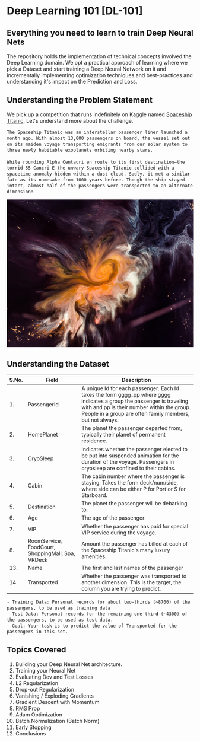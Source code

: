# Deep Learning 101 [DL-101]
## Everything you need to learn to train Deep Neural Nets 

The repository holds the implementation of technical concepts involved the Deep Learning domain. We opt a practical approach of learning where we pick a Dataset and start training a Deep Neural Network on it and incrementally implementing optimization techniques and best-practices and understanding it's impact on the Prediction and Loss.

## Understanding the Problem Statement

We pick up a competition that runs indefinitely on Kaggle named [Spaceship Titanic](https://www.kaggle.com/competitions/spaceship-titanic/overview). Let's understand more about the challenge.

```
The Spaceship Titanic was an interstellar passenger liner launched a month ago. With almost 13,000 passengers on board, the vessel set out on its maiden voyage transporting emigrants from our solar system to three newly habitable exoplanets orbiting nearby stars.

While rounding Alpha Centauri en route to its first destination—the torrid 55 Cancri E—the unwary Spaceship Titanic collided with a spacetime anomaly hidden within a dust cloud. Sadly, it met a similar fate as its namesake from 1000 years before. Though the ship stayed intact, almost half of the passengers were transported to an alternate dimension!
```

![Competition](./media/competition.jpg)

## Understanding the Dataset

| S.No. | Field | Description |
|---|---|--|
|1. | PassengerId | A unique Id for each passenger. Each Id takes the form gggg_pp where gggg indicates a group the passenger is traveling with and pp is their number within the group. People in a group are often family members, but not always.|
|2. | HomePlanet | The planet the passenger departed from, typically their planet of permanent residence.|
|3. | CryoSleep  | Indicates whether the passenger elected to be put into suspended animation for the duration of the voyage. Passengers in cryosleep are confined to their cabins.|
|4. | Cabin | The cabin number where the passenger is staying. Takes the form deck/num/side, where side can be either P for Port or S for Starboard.|
|5. | Destination | The planet the passenger will be debarking to.|
|6. | Age | The age of the passenger|
|7. | VIP | Whether the passenger has paid for special VIP service during the voyage.|
|8. |RoomService, FoodCourt, ShoppingMall, Spa, VRDeck | Amount the passenger has billed at each of the Spaceship Titanic's many luxury amenities.|
|13. |Name | The first and last names of the passenger|
|14. |Transported | Whether the passenger was transported to another dimension. This is the target, the column you are trying to predict.|

```
- Training Data: Personal records for about two-thirds (~8700) of the passengers, to be used as training data
- Test Data: Personal records for the remaining one-third (~4300) of the passengers, to be used as test data. 
- Goal: Your task is to predict the value of Transported for the passengers in this set.
```

## Topics Covered

1. Building your Deep Neural Net architecture.
2. Training your Neural Net
3. Evaluating Dev and Test Losses
4. L2 Regularization
5. Drop-out Regularization
6. Vanishing / Exploding Gradients
7. Gradient Descent with Momentum
8. RMS Prop
9. Adam Optimization 
10. Batch Normalization (Batch Norm)
11. Early Stopping
12. Conclusions